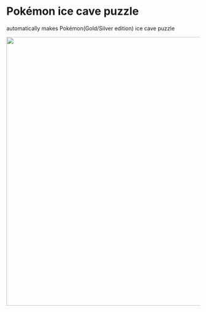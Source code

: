 # Pokémon ice cave puzzle
automatically makes Pokémon(Gold/Silver edition) ice cave puzzle
<p align="center">
  <img src="https://github.com/suhyuuk/Pokemon-ice-cave-puzzle/simple algorithm.png" img width="700px"/>
<p/>
